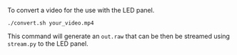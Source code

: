 To convert a video for the use with the LED panel.

```
./convert.sh your_video.mp4
```

This command will generate an `out.raw` that can be then be streamed using `stream.py` to the LED panel. 
